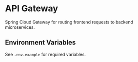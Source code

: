 # API Gateway

Spring Cloud Gateway for routing frontend requests to backend microservices.

## Environment Variables
See `.env.example` for required variables.
